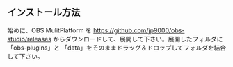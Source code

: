 インストール方法
----------------

始めに、OBS MulitPlatform を https://github.com/jp9000/obs-studio/releases
からダウンロードして、展開して下さい。展開したフォルダに 「obs-plugins」と
「data」をそのままドラッグ＆ドロップしてフォルダを結合して下さい。

